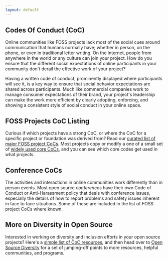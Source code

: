 ```yaml
---
layout: default
---
```


## Codes Of Conduct (CoC)

Online communities like FOSS projects lack most of the social cues around communication that humans normally have; whether in person, on the phone, or even in traditional letter writing.  On the internet, people from anywhere in the world or any culture can join your project.  How do you ensure that the different social expectations of online participants in your community don't derail the effective work of your project?

Having a written code of conduct, prominently displayed where participants will see it, is a key way to ensure that social behavior expectations are shared across participants.  Much like commercial companies work to manage consumer expectations of their brand, your project's leadership can make the work more efficient by clearly adopting, enforcing, and showing a consistent style of social conduct in your online space. 

## FOSS Projects CoC Listing

Curious if which projects have a strong CoC, or where the CoC for a specific project or foundation was derived from?   Read our [curated list of major FOSS project CoCs](/projects).  Most projects copy or modify a one of a small set of [widely used core CoCs](/corecoc), and you can see which core codes get used in what projects.

## Conference CoCs

The activities and interactions in online communities work differently than in person events.  Most open source _conferences_ have their own Code of Conduct or Anti-Harassment policy that deals with conference issues, especially the details of how to report problems and safety issues inherent in face to face situations.  Some of these are included in the list of FOSS project CoCs where known.

## More on Diversity in Open Source

Interested in working on diversity and inclusion efforts in your 
open source projects?  Here's a [simple list of CoC resources](/resources), and then 
head over to [Open Source Diversity](https://opensourcediversity.org/) for a set of 
jumping-off points to more resources, helpful communities, and programs.
